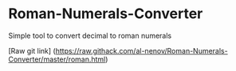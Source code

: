 # Roman-Numerals-Converter
Simple tool to convert decimal to roman numerals

[Raw git link]
(https://raw.githack.com/al-nenov/Roman-Numerals-Converter/master/roman.html)
